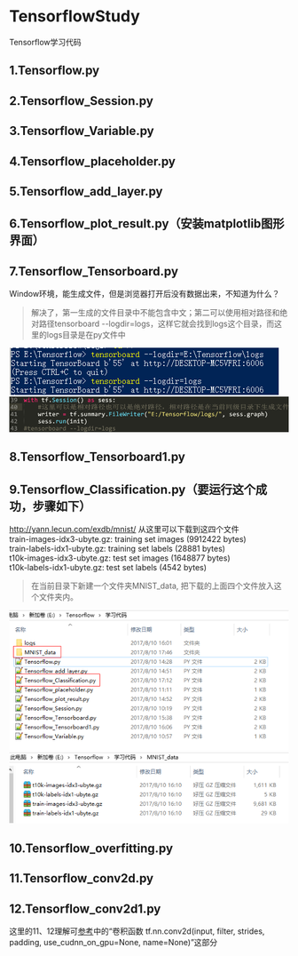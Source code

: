 # TensorflowStudy
Tensorflow学习代码

## 1.Tensorflow.py  
## 2.Tensorflow_Session.py  
## 3.Tensorflow_Variable.py  
## 4.Tensorflow_placeholder.py  
## 5.Tensorflow_add_layer.py  
## 6.Tensorflow_plot_result.py（安装matplotlib图形界面）  
## 7.Tensorflow_Tensorboard.py  
Window环境，能生成文件，但是浏览器打开后没有数据出来，不知道为什么？  
>解决了，第一生成的文件目录中不能包含中文；第二可以使用相对路径和绝对路径tensorboard --logdir=logs，这样它就会找到logs这个目录，而这里的logs目录是在py文件中  

![image](https://raw.githubusercontent.com/DyncKathline/Blog/master/Tensorflow/q1_Tensorflow_Tensorboard.png)  
![image](https://raw.githubusercontent.com/DyncKathline/Blog/master/Tensorflow/q2_Tensorflow_Tensorboard.png)  
## 8.Tensorflow_Tensorboard1.py  
## 9.Tensorflow_Classification.py（要运行这个成功，步骤如下）  
http://yann.lecun.com/exdb/mnist/ 从这里可以下载到这四个文件  
train-images-idx3-ubyte.gz:  training set images (9912422 bytes)   
train-labels-idx1-ubyte.gz:  training set labels (28881 bytes)   
t10k-images-idx3-ubyte.gz:   test set images (1648877 bytes)   
t10k-labels-idx1-ubyte.gz:   test set labels (4542 bytes)  
>在当前目录下新建一个文件夹MNIST_data, 把下载的上面四个文件放入这个文件夹内。  

![image](https://raw.githubusercontent.com/DyncKathline/Blog/master/Tensorflow/q1_Tensorflow_Classification.png)  
![image](https://raw.githubusercontent.com/DyncKathline/Blog/master/Tensorflow/q2_Tensorflow_Classification.png)  
## 10.Tensorflow_overfitting.py  
## 11.Tensorflow_conv2d.py  
## 12.Tensorflow_conv2d1.py  
这里的11、12理解可[参考](http://note.youdao.com/noteshare?id=81b58cad78609b24b3aa37eacf154f51&sub=529A3D63DFB24228A099925F207C3651)中的“卷积函数 tf.nn.conv2d(input, filter, strides, padding, use_cudnn_on_gpu=None, name=None)”这部分  
